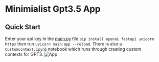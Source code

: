 
# Minimialist Gpt3.5 App
## Quick Start

Enter your api key in the [main.py](http://main.py) file `pip install openai fastapi uvicorn httpx` then run `uvicorn main:app --reload`. There is also a `CustomContext.ipynb` notebook which runs through creating custom contexts for GPT3.
![App](https://media.giphy.com/media/v1.Y2lkPTc5MGI3NjExMTRhYjk4OWY0MmI5ZmQwOTY5NDBhZWE3Yjk1ZDFjZmNmYTA3MDFlZCZjdD1n/k6UBLG6QZEDouqNVaH/giphy.gif)